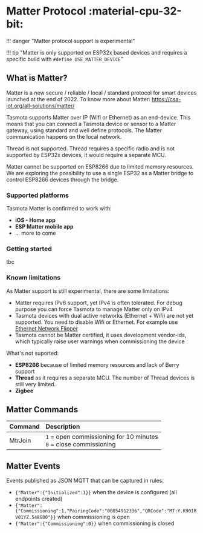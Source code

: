 # Matter Protocol :material-cpu-32-bit:

!!! danger "Matter protocol support is experimental"

!!! tip "Matter is only supported on ESP32x based devices and requires a specific build with `#define USE_MATTER_DEVICE`"

## What is Matter?

Matter is a new secure / reliable / local / standard protocol for smart devices launched at the end of 2022.
To know more about Matter: https://csa-iot.org/all-solutions/matter/

Tasmota supports Matter over IP (Wifi or Ethernet) as an end-device. This means that you can connect a Tasmota device or sensor to a Matter gateway, using standard and well define protocols. The Matter communication happens on the local network.

Thread is not supported. Thread requires a specific radio and is not supported by ESP32x devices, it would require a separate MCU.

Matter cannot be supported on ESP8266 due to limited memory resources. We are exploring the possibility to use a single ESP32 as a Matter bridge to control ESP8266 devices through the bridge.


### Supported platforms

Tasmota Matter is confirmed to work with:

- **iOS - Home app**
- **ESP Matter mobile app**
- ... more to come

### Getting started

tbc

### Known limitations

As Matter support is still experimental, there are some limitations:

- Matter requires IPv6 support, yet IPv4 is often tolerated. For debug purpose you can force Tasmota to manage Matter only on IPv4
- Tasmota devices with dual active networks (Ethernet + Wifi) are not yet supported. You need to disable Wifi or Ethernet. For example use [Ethernet Network Flipper](https://tasmota.github.io/docs/Berry-Cookbook/#ethernet-network-flipper)
- Tasmota cannot be Matter certified, it uses development vendor-ids, which typically raise user warnings when commissioning the device


What's not suported:

- **ESP8266** because of limited memory resources and lack of Berry support
- **Thread** as it requires a separate MCU. The number of Thread devices is still very limited. 
- **Zigbee**

## Matter Commands

Command|Description
:----|:---
MtrJoin|`1` = open commissioning for 10 minutes<BR>`0` = close commissioning

## Matter Events

Events published as JSON MQTT that can be captured in rules:

- `{"Matter":{"Initialized":1}}` when the device is configured (all endpoints created)
- `{"Matter":{"Commissioning":1,"PairingCode":"00054912336","QRCode":"MT:Y.K90IRV01YZ.548G00"}}` when commissioning is open
- `{"Matter":{"Commissioning":0}}` when commissioning is closed

